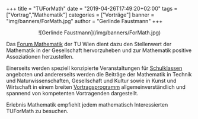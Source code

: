+++
title = "TUForMath"
date = "2019-04-26T17:49:20+02:00"
tags = ["Vortrag","Mathematik"]
categories = ["Vorträge"]
banner = "img/banners/ForMath.jpg"
author = "Gerlinde Faustmann"
+++

<center>
![Gerlinde Faustmann](/img/banners/ForMath.jpg)
</center>

Das
<a href="https://tuformath.at/">Forum Mathematik</a> der TU Wien dient dazu den Stellenwert 
der Mathematik in der Gesellschaft hervorzuheben und zur Mathematik positive Assoziationen herzustellen. 

Einerseits werden speziell konzipierte Veranstaltungen für <a href="https://tuformath.at/schule/">Schulklassen</a> angeboten und 
andererseits werden die Beiträge der Mathematik 
in Technik und Naturwissenschaften, Gesellschaft und Kultur sowie in Kunst und Wirtschaft in einem breiten <a href="https://tuformath.at/vortraege/">Vortragsprogramm</a> allgemeinverständlich und spannend von kompetenten Vortragenden dargestellt. 

Erlebnis Mathematik empfiehlt jedem mathematisch Interessierten TUForMath zu besuchen.

